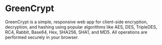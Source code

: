 # GreenCrypt
GreenCrypt is a simple, responsive web app for client-side encryption, decryption, and hashing using popular algorithms like AES, DES, TripleDES, RC4, Rabbit, Base64, Hex, SHA256, SHA1, and MD5. All operations are performed securely in your browser.
